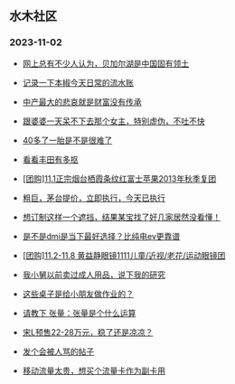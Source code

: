 ## 水木社区 
### 2023-11-02

+ [网上总有不少人认为，贝加尔湖是中国固有领土](https://www.mysmth.net/nForum/article/Geography/563904)

+ [记录一下本椒今天日常的流水账](https://www.mysmth.net/nForum/article/QingJiao/832149)

+ [中产最大的悲哀就是财富没有传承](https://www.mysmth.net/nForum/article/WorkLife/3429773)

+ [跟婆婆一天呆不下去那个女主，特别虚伪，不吐不快](https://www.mysmth.net/nForum/article/FamilyLife/1766456441)

+ [40多了一胎是不是很难了](https://www.mysmth.net/nForum/article/Pregnancy/1515856)

+ [看看丰田有多抠](https://www.mysmth.net/nForum/article/AutoWorld/1944715061)

+ [[团购]11.1正宗烟台栖霞条纹红富士苹果2013年秋季复团](https://www.mysmth.net/nForum/article/ADAgent_TG/1311637)

+ [粗巨，茅台提价，立即执行，今天已执行](https://www.mysmth.net/nForum/article/Stock/10692059)

+ [想订制这样一个遮挡，结果某宝找了好几家居然没看懂！](https://www.mysmth.net/nForum/article/CouponsLife/4458283)

+ [是不是dmi是当下最好选择？比纯电ev更靠谱](https://www.mysmth.net/nForum/article/GreenAuto/1396192)

+ [[团购]11.2-11.8 黄益静眼镜1111儿童/近视/老花/运动眼镜团](https://www.mysmth.net/nForum/article/ADAgent_TG/1311763)

+ [我小舅以前卖过成人用品，说下我的研究](https://www.mysmth.net/nForum/article/WorkLife/3430327)

+ [这些桌子是给小朋友做作业的？](https://www.mysmth.net/nForum/article/FamilyLife/1766457882)

+ [请教下 张量：张量是个什么运算](https://www.mysmth.net/nForum/article/Mathematics/91606)

+ [宋L预售22-28万元，稳了还是凉凉？](https://www.mysmth.net/nForum/article/GreenAuto/1396932)

+ [发个会被人骂的帖子](https://www.mysmth.net/nForum/article/Age/20316432)

+ [移动流量太贵，想买个流量卡作为副卡用](https://www.mysmth.net/nForum/article/Mobile/1934611)

